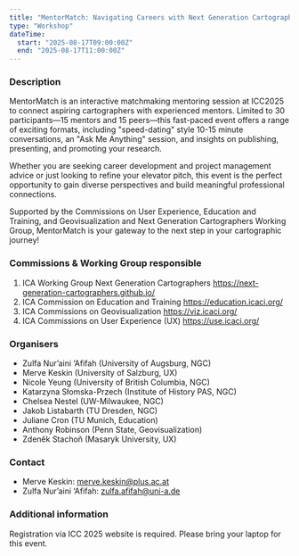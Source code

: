 ```yaml
---
title: "MentorMatch: Navigating Careers with Next Generation Cartographers"
type: "Workshop"
dateTime:
  start: "2025-08-17T09:00:00Z"
  end: "2025-08-17T11:00:00Z"
---
```


### Description

MentorMatch is an interactive matchmaking mentoring session at ICC2025 to connect aspiring cartographers with experienced mentors. Limited to 30 participants—15 mentors and 15 peers—this fast-paced event offers a range of exciting formats, including "speed-dating" style 10-15 minute conversations, an "Ask Me Anything" session, and insights on publishing, presenting, and promoting your research. 

Whether you are seeking career development and project management advice or just looking to refine your elevator pitch, this event is the perfect opportunity to gain diverse perspectives and build meaningful professional connections. 

Supported by the Commissions on User Experience, Education and Training, and Geovisualization and Next Generation Cartographers Working Group, MentorMatch is your gateway to the next step in your cartographic journey! 

### Commissions & Working Group responsible

1. ICA Working Group Next Generation Cartographers https://next-generation-cartographers.github.io/
1. ICA Commission on Education and Training https://education.icaci.org/
1. ICA Commissions on Geovisualization https://viz.icaci.org/
1. ICA Commissions on User Experience (UX) https://use.icaci.org/

### Organisers

- Zulfa Nur’aini ‘Afifah (University of Augsburg, NGC)
- Merve Keskin (University of Salzburg, UX)
- Nicole Yeung (University of British Columbia, NGC)
- Katarzyna Słomska-Przech (Institute of History PAS, NGC)
- Chelsea Nestel (UW-Milwaukee, NGC)
- Jakob Listabarth (TU Dresden, NGC)
- Juliane Cron (TU Munich, Education)
- Anthony Robinson (Penn State, Geovisualization)
- Zdeněk Stachoň (Masaryk University, UX)

### Contact

- Merve Keskin: merve.keskin@plus.ac.at
- Zulfa Nur’aini ‘Afifah: zulfa.afifah@uni-a.de

### Additional information

Registration via ICC 2025 website is required. Please bring your laptop for this event.
